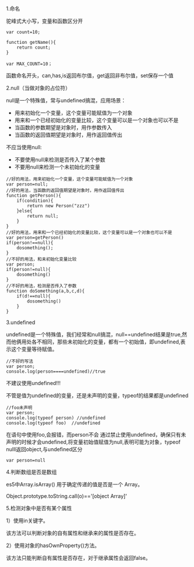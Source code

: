 1.命名

驼峰式大小写，变量和函数区分开

```
var count=10;

function getName(){
    return count;
}

var MAX_COUNT=10；
```

函数命名开头，can,has,is返回布尔值，get返回非布尔值，set保存一个值

2.null（当做对象的占位符）

null是一个特殊值，常与undefined搞混，应用场景：

- 用来初始化一个变量，这个变量可能赋值为一个对象
- 用来和一个已经初始化的变量比较，这个变量可以是一个对象也可以不是
- 当函数的参数期望是对象时，用作参数传入
- 当函数的返回值期望是对象时，用作返回值传出

不应当使用null:

- 不要使用null来检测是否传入了某个参数
- 不要用null来检测一个未初始化的变量

```
//好的用法，用来初始化一个变量，这个变量可能赋值为一个对象
var person=null;
//好的用法，当函数的返回值期望是对象时，用作返回值传出
function getPerson(){
    if(condition){
        return new Person("zzz")
    }else{
        return null;
    }
}
//好的用法，用来和一个已经初始化的变量比较，这个变量可以是一个对象也可以不是
var person=getPerson()
if(person!==null){
    dosomething();
}
//不好的用法，和未初始化变量比较
var person;
if(person!=null){
    dosomething()
}
//不好的用法，检测是否传入了参数
function doSomething(a,b,c,d){
    if(d!==null){
        dosomething()
    }
}
```
3.undefined

undefined是一个特殊值，我们经常和null搞混，null==undefined结果是true,然而他俩用处各不相同，那些未初始化的变量，都有一个初始值，即undefined,表示这个变量等待赋值。
```
//不好的写法
var person;
console.log(person====undefined)//true
```
不建议使用undefined!!!

不管是值为undefined的变量，还是未声明的变量，typeof的结果都是undefined

```
//foo未声明
var person;
console.log(typeof person) //undefined
console.log(typeof foo)  //undefined

```
在语句中使用foo,会报错，而person不会
通过禁止使用undefined，确保只有未声明的时候才会undefined,将变量初始值赋值为null,表明可能为对象，typeof nulll返回object,与undefined区分

```
var person=null
```
4.判断数组是否是数组

es5中Array.isArray() 用于确定传递的值是否是一个 Array。

Object.prototype.toString.call(o)=='[object Array]'

5.检测对象中是否有某个属性

1）使用in关键字。

该方法可以判断对象的自有属性和继承来的属性是否存在。

2）使用对象的hasOwnProperty()方法。

该方法只能判断自有属性是否存在，对于继承属性会返回false。